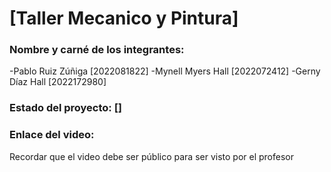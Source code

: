 # [Taller Mecanico y Pintura]
### Nombre y carné de los integrantes:
-Pablo Ruiz Zúñiga [2022081822]
-Mynell Myers Hall [2022072412]
-Gerny Díaz Hall [2022172980]
### Estado del proyecto: []
### Enlace del video:
Recordar que el video debe ser público para ser visto por el profesor
